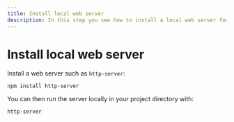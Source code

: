```yaml
---
title: Install local web server
description: In this step you see how to install a local web server for testing purposes.
---
```


# Install local web server

Install a web server such as `http-server`:

```
npm install http-server
```

You can then run the server locally in your project directory with:

```
http-server
```